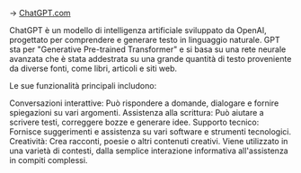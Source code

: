 -> [ChatGPT.com](https://chatgpt.com/)

ChatGPT è un modello di intelligenza artificiale sviluppato da OpenAI, progettato per comprendere e generare testo in linguaggio naturale. GPT sta per "Generative Pre-trained Transformer" e si basa su una rete neurale avanzata che è stata addestrata su una grande quantità di testo proveniente da diverse fonti, come libri, articoli e siti web.

Le sue funzionalità principali includono:

Conversazioni interattive: Può rispondere a domande, dialogare e fornire spiegazioni su vari argomenti.
Assistenza alla scrittura: Può aiutare a scrivere testi, correggere bozze e generare idee.
Supporto tecnico: Fornisce suggerimenti e assistenza su vari software e strumenti tecnologici.
Creatività: Crea racconti, poesie o altri contenuti creativi.
Viene utilizzato in una varietà di contesti, dalla semplice interazione informativa all'assistenza in compiti complessi.

